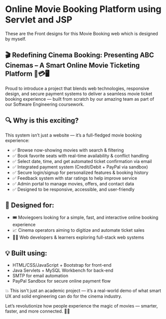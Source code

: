 # Online Movie Booking Platform using Servlet and JSP

These are the Front designs for this Movie Booking web which is designed by myself.

## 🎬 Redefining Cinema Booking: Presenting ABC Cinemas – A Smart Online Movie Ticketing Platform 🍿💳🖥️

Proud to introduce a project that blends web technologies, responsive design, and secure payment systems to deliver a seamless movie ticket booking experience — built from scratch by our amazing team as part of our Software Engineering coursework.

## 🔍 Why is this exciting?

This system isn’t just a website — it’s a full-fledged movie booking experience:
- ✅ Browse now-showing movies with search & filtering
- ✅ Book favorite seats with real-time availability & conflict handling
- ✅ Select date, time, and get automated ticket confirmation via email
- ✅ Integrated payment system (Credit/Debit + PayPal via sandbox)
- ✅ Secure login/signup for personalized features & booking history
- ✅ Feedback system with star ratings to help improve service
- ✅ Admin portal to manage movies, offers, and contact data
- ✅ Designed to be responsive, accessible, and user-friendly

## 🧠 Designed for:

- 🎟️ Moviegoers looking for a simple, fast, and interactive online booking experience
- 📈 Cinema operators aiming to digitize and automate ticket sales
- 🧑‍💻 Web developers & learners exploring full-stack web systems

## 💡 Built using:

- HTML/CSS/JavaScript + Bootstrap for front-end
- Java Servlets + MySQL Workbench for back-end
- SMTP for email automation
- PayPal Sandbox for secure online payment flow

💥 This isn't just an academic project — it’s a real-world demo of what smart UX and solid engineering can do for the cinema industry.

Let’s revolutionize how people experience the magic of movies — smarter, faster, and more connected. 🎥✨
